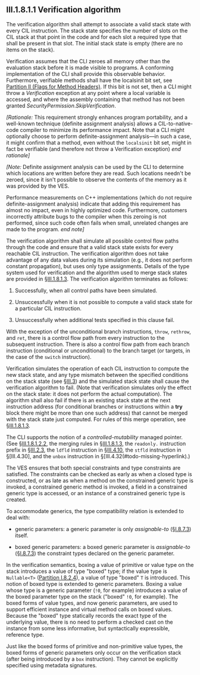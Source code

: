 ## III.1.8.1.1 Verification algorithm

The verification algorithm shall attempt to associate a valid stack state with every CIL instruction. The stack state specifies the number of slots on the CIL stack at that point in the code and for each slot a required type that shall be present in that slot. The initial stack state is empty (there are no items on the stack).

Verification assumes that the CLI zeroes all memory other than the evaluation stack before it is made visible to programs. A conforming implementation of the CLI shall provide this observable behavior. Furthermore, verifiable methods shall have the localsinit bit set, see [Partition II (Flags for Method Headers)](#todo-missing-hyperlink). If this bit is not set, then a CLI might throw a _Verification_ exception at any point where a local variable is accessed, and where the assembly containing that method has not been granted _SecurityPermission_._SkipVerification_.

_[Rationale:_ This requirement strongly enhances program portability, and a well-known technique (definite assignment analysis) allows a CIL-to-native-code compiler to minimize its performance impact. Note that a CLI might optionally choose to perform definite-assignment analysis&mdash;in such a case, it might confirm that a method, even without the `localsinit` bit set, might in fact be verifiable (and therefore not throw a Verification exception) _end rationale]_

_[Note:_ Definite assignment analysis can be used by the CLI to determine which locations are written before they are read. Such locations needn't be zeroed, since it isn't possible to observe the contents of the memory as it was provided by the VES.

Performance measurements on C++ implementations (which do not require definite-assignment analysis) indicate that adding this requirement has almost no impact, even in highly optimized code. Furthermore, customers incorrectly attribute bugs to the compiler when this zeroing is not performed, since such code often fails when small, unrelated changes are made to the program. _end note]_

The verification algorithm shall simulate all possible control flow paths through the code and ensure that a valid stack state exists for every reachable CIL instruction. The verification algorithm does not take advantage of any data values during its simulation (e.g., it does not perform constant propagation), but uses only type assignments. Details of the type system used for verification and the algorithm used to merge stack states are provided in §[III.1.8.1.3](iii.1.8.1.3-merging-stack-states.md). The verification algorithm terminates as follows:

 1. Successfully, when all control paths have been simulated.

 2. Unsuccessfully when it is not possible to compute a valid stack state for a particular CIL instruction.

 3. Unsuccessfully when additional tests specified in this clause fail.

With the exception of the unconditional branch instructions, `throw`, `rethrow`, and `ret`, there is a control flow path from every instruction to the subsequent instruction. There is also a control flow path from each branch instruction (conditional or unconditional) to the branch target (or targets, in the case of the `switch` instruction).

Verification simulates the operation of each CIL instruction to compute the new stack state, and any type mismatch between the specified conditions on the stack state (see §[III.3](iii.3-base-instructions.md)) and the simulated stack state shall cause the verification algorithm to fail. (Note that verification simulates only the effect on the stack state: it does not perform the actual computation). The algorithm shall also fail if there is an existing stack state at the next instruction address (for conditional branches or instructions within a **try** block there might be more than one such address) that cannot be merged with the stack state just computed. For rules of this merge operation, see §[III.1.8.1.3](iii.1.8.1.3-merging-stack-states.md).

The CLI supports the notion of a *controlled-mutability* managed pointer. (See §[III.1.8.1.2.2](iii.1.8.1.2.2-controlled-mutability-managed-pointers.md), the merging rules in §[III.1.8.1.3](iii.1.8.1.3-merging-stack-states.md), the `readonly.` instruction prefix in §[III.2.3](iii.2.3-readonly.md), the `ldfld` instruction in §[III.4.10](#todo-missing-hyperlink), the `stfld` instruction in §[III.4.30], and the `unbox` instruction in §[III.4.32(#todo-missing-hyperlink).)

The VES ensures that both special constraints and type constraints are satisfied. The constraints can be checked as early as when a closed type is constructed, or as late as when a method on the constrained generic type is invoked, a constrained generic method is invoked, a field in a constrained generic type is accessed, or an instance of a constrained generic type is created.

To accommodate generics, the type compatibility relation is extended to deal with:

 * generic parameters: a generic parameter is only *assignable-to* (§[I.8.7.3](#todo-missing-hyperlink)) itself.

 * boxed generic parameters: a boxed generic parameter is *assignable-to* (§[I.8.7.3](#todo-missing-hyperlink)) the constraint types declared on the generic parameter.

In the verification semantics, boxing a value of primitive or value type on the stack introduces a value of type "boxed" type; if the value type is `Nullable<T>` ([Partition I.8.2.4](#todo-missing-hyperlink)), a value of type "boxed" `T` is introduced. This notion of boxed type is extended to generic parameters. Boxing a value whose type is a generic parameter (`!0`, for example) introduces a value of the boxed parameter type on the stack ("boxed" `!0`, for example). The boxed forms of value types, and now generic parameters, are used to support efficient instance and virtual method calls on boxed values. Because the "boxed" type statically records the exact type of the underlying value, there is no need to perform a checked cast on the instance from some less informative, but syntactically expressible, reference type.

Just like the boxed forms of primitive and non-primitive value types, the boxed forms of generic parameters only occur on the verification stack (after being introduced by a `box` instruction). They cannot be explicitly specified using metadata signatures.
